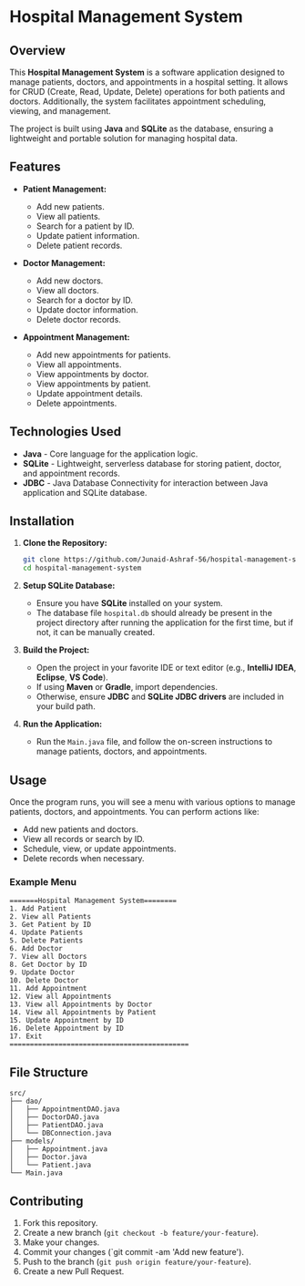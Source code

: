 # Hospital Management System

## Overview
This **Hospital Management System** is a software application designed to manage patients, doctors, and appointments in a hospital setting. It allows for CRUD (Create, Read, Update, Delete) operations for both patients and doctors. Additionally, the system facilitates appointment scheduling, viewing, and management.

The project is built using **Java** and **SQLite** as the database, ensuring a lightweight and portable solution for managing hospital data.

## Features

- **Patient Management:**
  - Add new patients.
  - View all patients.
  - Search for a patient by ID.
  - Update patient information.
  - Delete patient records.
  
- **Doctor Management:**
  - Add new doctors.
  - View all doctors.
  - Search for a doctor by ID.
  - Update doctor information.
  - Delete doctor records.

- **Appointment Management:**
  - Add new appointments for patients.
  - View all appointments.
  - View appointments by doctor.
  - View appointments by patient.
  - Update appointment details.
  - Delete appointments.

## Technologies Used

- **Java** - Core language for the application logic.
- **SQLite** - Lightweight, serverless database for storing patient, doctor, and appointment records.
- **JDBC** - Java Database Connectivity for interaction between Java application and SQLite database.

## Installation

1. **Clone the Repository:**

   ```bash
   git clone https://github.com/Junaid-Ashraf-56/hospital-management-system.git
   cd hospital-management-system
   ```

2. **Setup SQLite Database:**
   - Ensure you have **SQLite** installed on your system.
   - The database file `hospital.db` should already be present in the project directory after running the application for the first time, but if not, it can be manually created.

3. **Build the Project:**
   - Open the project in your favorite IDE or text editor (e.g., **IntelliJ IDEA**, **Eclipse**, **VS Code**).
   - If using **Maven** or **Gradle**, import dependencies.
   - Otherwise, ensure **JDBC** and **SQLite JDBC drivers** are included in your build path.

4. **Run the Application:**
   - Run the `Main.java` file, and follow the on-screen instructions to manage patients, doctors, and appointments.

## Usage

Once the program runs, you will see a menu with various options to manage patients, doctors, and appointments. You can perform actions like:

- Add new patients and doctors.
- View all records or search by ID.
- Schedule, view, or update appointments.
- Delete records when necessary.

### Example Menu
```
=======Hospital Management System========
1. Add Patient 
2. View all Patients
3. Get Patient by ID 
4. Update Patients 
5. Delete Patients 
6. Add Doctor 
7. View all Doctors
8. Get Doctor by ID 
9. Update Doctor 
10. Delete Doctor 
11. Add Appointment
12. View all Appointments 
13. View all Appointments by Doctor
14. View all Appointments by Patient 
15. Update Appointment by ID 
16. Delete Appointment by ID
17. Exit
============================================
```

## File Structure

```
src/
├── dao/
│   ├── AppointmentDAO.java
│   ├── DoctorDAO.java
│   ├── PatientDAO.java
│   └── DBConnection.java
├── models/
│   ├── Appointment.java
│   ├── Doctor.java
│   └── Patient.java
└── Main.java
```

## Contributing

1. Fork this repository.
2. Create a new branch (`git checkout -b feature/your-feature`).
3. Make your changes.
4. Commit your changes (`git commit -am 'Add new feature').
5. Push to the branch (`git push origin feature/your-feature`).
6. Create a new Pull Request.

